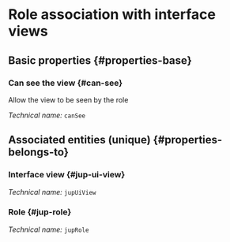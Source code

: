 # Role association with interface views
<!--- THIS FILE IS GENERATED PLEASE DO NOT EDIT IT DIRECTLY --->



<OH code="jupRoleToJupUiView"/>






## Basic properties {#properties-base}
    
### Can see the view {#can-see}

Allow the view to be seen by the role

*Technical name:* ```canSee```
<PH code="jupRoleToJupUiView:canSee"/>

    

## Associated entities (unique) {#properties-belongs-to}

### Interface view {#jup-ui-view}



*Technical name:* ```jupUiView```
<PH code="jupRoleToJupUiView:jupUiView"/>

### Role {#jup-role}



*Technical name:* ```jupRole```
<PH code="jupRoleToJupUiView:jupRole"/>





